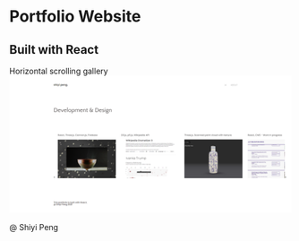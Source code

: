# Portfolio Website

## Built with React
Horizontal scrolling gallery
![cover](/public/img/cover.png)

@ Shiyi Peng